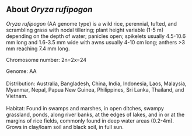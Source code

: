 About *Oryza rufipogon*
-----------------------

*Oryza rufipogon* (AA genome type) is a wild rice, perennial, tufted,
and scrambling grass with nodal tillering; plant height variable (1-5 m)
depending on the depth of water; panicles open; spikelets usually
4.5-10.6 mm long and 1.6-3.5 mm wide with awns usually 4-10 cm long;
anthers \>3 mm reaching 7.4 mm long.

Chromosome number: 2n=2x=24

Genome: AA\
\
Distribution: Australia, Bangladesh, China, India, Indonesia, Laos,
Malaysia, Myanmar, Nepal, Papua New Guinea, Philippines, Sri Lanka,
Thailand, and Vietnam.\
\
Habitat: Found in swamps and marshes, in open ditches, swampy grassland,
ponds, along river banks, at the edges of lakes, and in or at the
margins of rice fields, commonly found in deep water areas (0.2-4m).
Grows in clay/loam soil and black soil, in full sun.
